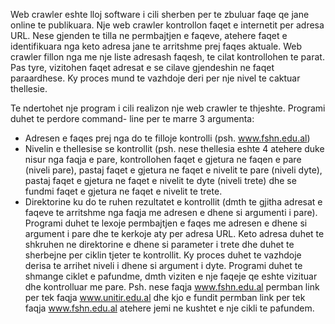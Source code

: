 Web crawler eshte lloj software i cili sherben per te zbuluar faqe qe jane online te publikuara. Nje web crawler kontrollon faqet e internetit per adresa URL. Nese gjenden te tilla ne permbajtjen e faqeve, atehere faqet e identifikuara nga keto adresa jane te arritshme prej faqes aktuale. Web crawler fillon nga me nje liste adresash faqesh, te cilat kontrollohen te parat. Pas tyre, vizitohen faqet adresat e se cilave gjendeshin ne faqet paraardhese. Ky proces mund te vazhdoje deri per nje nivel te caktuar thellesie.

Te ndertohet nje program i cili realizon nje web crawler te thjeshte. Programi duhet te perdore command- line per te marre 3 argumenta:
-	Adresen e faqes prej nga do te filloje kontrolli (psh. www.fshn.edu.al)
-	Nivelin e thellesise se kontrollit (psh. nese thellesia eshte 4 atehere duke nisur nga faqja e pare, kontrollohen faqet e gjetura ne faqen e pare (niveli pare), pastaj faqet e gjetura ne faqet e nivelit te pare (niveli dyte), pastaj faqet e gjetura ne faqet e nivelit te dyte (niveli trete) dhe se fundmi faqet e gjetura ne faqet e nivelit te trete.
-	Direktorine ku do te ruhen rezultatet e kontrollit (dmth te gjitha adresat e faqeve te arritshme nga faqja me adresen e dhene si argumenti i pare).
Programi duhet te lexoje permbajtjen e faqes me adresen e dhene si argument i pare dhe te kerkoje aty per adresa URL. Keto adresa duhet te shkruhen ne direktorine e dhene si parameter i trete dhe duhet te sherbejne per ciklin tjeter te kontrollit. Ky proces duhet te vazhdoje derisa te arrihet niveli i dhene si argument i dyte.
Programi duhet te shmange ciklet e pafundme, dmth viziten e nje faqeje qe eshte vizituar dhe kontrolluar me pare. Psh. nese faqja www.fshn.edu.al  permban link per tek faqja www.unitir.edu.al dhe kjo e fundit permban link per tek faqja www.fshn.edu.al atehere  jemi ne kushtet e nje cikli te pafundem.
